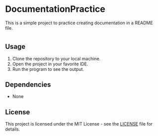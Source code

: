 # DocumentationPractice 
This is a simple project to practice creating documentation in a README file. 
# 
## Usage 
1. Clone the repository to your local machine. 
2. Open the project in your favorite IDE. 
3. Run the program to see the output. 
 
## Dependencies 
- None 
 
## License 
This project is licensed under the MIT License - see the [LICENSE](LICENSE) file for details. 
